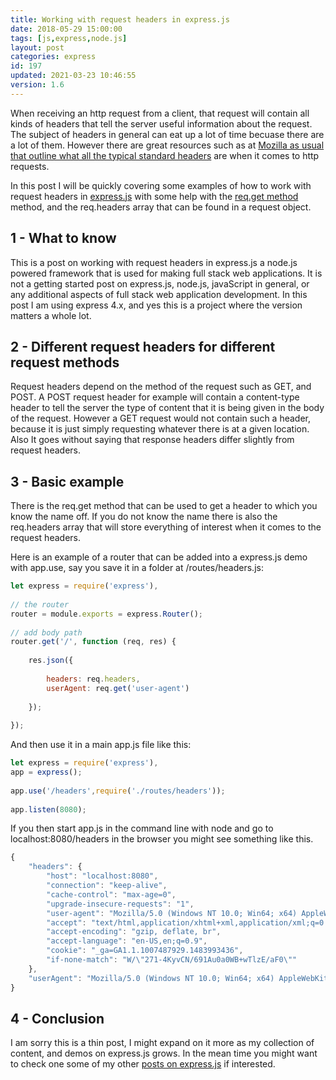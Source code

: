 ```yaml
---
title: Working with request headers in express.js
date: 2018-05-29 15:00:00
tags: [js,express,node.js]
layout: post
categories: express
id: 197
updated: 2021-03-23 10:46:55
version: 1.6
---
```


When receiving an http request from a client, that request will contain all kinds of headers that tell the server useful information about the request. The subject of headers in general can eat up a lot of time becuase there are a lot of them. However there are great resources such as at [Mozilla as usual that outline what all the typical standard headers](https://developer.mozilla.org/en-US/docs/Web/HTTP/Headers) are when it comes to http requests.

In this post I will be quickly covering some examples of how to work with request headers in [express.js](https://expressjs.com/) with some help with the [req.get method](http://expressjs.com/en/api.html#req.get) method, and the req.headers array that can be found in a request object.

<!-- more -->

## 1 - What to know

This is a post on working with request headers in express.js a node.js powered framework that is used for making full stack web applications. It is not a getting started post on express.js, node.js, javaScript in general, or any additional aspects of full stack web application development. In this post I am using express 4.x, and yes this is a project where the version matters a whole lot.

## 2 - Different request headers for different request methods

Request headers depend on the method of the request such as GET, and POST. A POST request header for example will contain a content-type header to tell the server the type of content that it is being given in the body of the request. However a GET request would not contain such a header, because it is just simply requesting whatever there is at a given location. Also It goes without saying that response headers differ slightly from request headers.

## 3 - Basic example

There is the req.get method that can be used to get a header to which you know the name off. If you do not know the name there is also the req.headers array that will store everything of interest when it comes to the request headers.

Here is an example of a router that can be added into a express.js demo with app.use, say you save it in a folder at \/routes\/headers.js:

```js
let express = require('express'),
 
// the router
router = module.exports = express.Router();
 
// add body path
router.get('/', function (req, res) {
 
    res.json({
 
        headers: req.headers,
        userAgent: req.get('user-agent')
 
    });
 
});
```

And then use it in a main app.js file like this:

```js
let express = require('express'),
app = express();
 
app.use('/headers',require('./routes/headers'));
 
app.listen(8080);
```

If you then start app.js in the command line with node and go to localhost:8080/headers in the browser you might see something like this.

```js
{
    "headers": {
        "host": "localhost:8080",
        "connection": "keep-alive",
        "cache-control": "max-age=0",
        "upgrade-insecure-requests": "1",
        "user-agent": "Mozilla/5.0 (Windows NT 10.0; Win64; x64) AppleWebKit/537.36 (KHTML, like Gecko) Chrome/66.0.3359.181 Safari/537.36",
        "accept": "text/html,application/xhtml+xml,application/xml;q=0.9,image/webp,image/apng,*/*;q=0.8",
        "accept-encoding": "gzip, deflate, br",
        "accept-language": "en-US,en;q=0.9",
        "cookie": "_ga=GA1.1.1007487929.1483993436",
        "if-none-match": "W/\"271-4KyvCN/691Au0a0WB+wTlzE/aF0\""
    },
    "userAgent": "Mozilla/5.0 (Windows NT 10.0; Win64; x64) AppleWebKit/537.36 (KHTML, like Gecko) Chrome/66.0.3359.181 Safari/537.36"
}
```

## 4 - Conclusion

I am sorry this is a thin post, I might expand on it more as my collection of content, and demos on express.js grows. In the mean time you might want to check one some of my other [posts on express.js](/categories/express/) if interested.